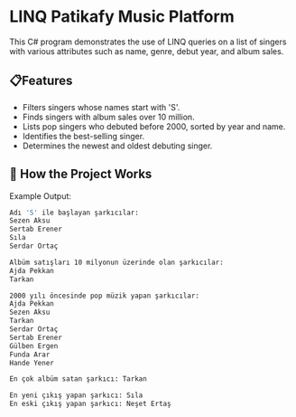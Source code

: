 # LINQ Patikafy Music Platform
This C# program demonstrates the use of LINQ queries on a list of singers with various attributes such as name, genre, debut year, and album sales.

## 📋Features
- Filters singers whose names start with 'S'.
- Finds singers with album sales over 10 million.
- Lists pop singers who debuted before 2000, sorted by year and name.
- Identifies the best-selling singer.
- Determines the newest and oldest debuting singer.

## 🔄 How the Project Works
Example Output:

``` bash
Adı 'S' ile başlayan şarkıcılar:
Sezen Aksu
Sertab Erener
Sıla
Serdar Ortaç

Albüm satışları 10 milyonun üzerinde olan şarkıcılar:
Ajda Pekkan
Tarkan

2000 yılı öncesinde pop müzik yapan şarkıcılar:
Ajda Pekkan
Sezen Aksu
Tarkan
Serdar Ortaç
Sertab Erener
Gülben Ergen
Funda Arar
Hande Yener

En çok albüm satan şarkıcı: Tarkan

En yeni çıkış yapan şarkıcı: Sıla
En eski çıkış yapan şarkıcı: Neşet Ertaş
```